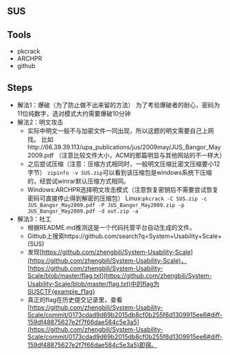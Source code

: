 ## SUS

## Tools
- pkcrack
- ARCHPR
- github

## Steps
- 解法1：爆破（为了防止做不出来留的方法）
为了考验爆破者的耐心，密码为11位纯数字，选对模式大约需要爆破10分钟
- 解法2：明文攻击
	- 实际中明文一般不与加密文件一同出现，所以这题的明文需要自己上网找。
	比如http://66.39.39.113/upa_publications/jus/2009may/JUS_Bangor_May2009.pdf
	（注意比较文件大小，ACM的那篇明显与其他网站的不一样大）
	- 之后尝试压缩（注意：压缩方式相同时，一般明文压缩比密文压缩要小12字节）
	`zipinfo -v SUS.zip`可以看到该压缩包是windows系统下压缩的，经尝试winrar默认压缩方式相同。
	- Windows:ARCHPR选择明文攻击模式（注意恢复密钥后不需要尝试恢复密码可直接停止得到解密的压缩包）
	Linux:`pkcrack -C SUS.zip -c JUS_Bangor_May2009.pdf -P JUS_Bangor_May2009.zip -p JUS_Bangor_May2009.pdf -d out.zip -a`
- 解法3：社工
	- 根据README.md推测这是一个代码托管平台自动生成的文件。
	- Github上搜索https://github.com/search?q=System+Usability+Scale+(SUS)
	- 发现[https://github.com/zhengbili/System-Usability-Scale](https://github.com/zhengbili/System-Usability-Scale)，[https://github.com/zhengbili/System-Usability-Scale/blob/master/flag.txt](https://github.com/zhengbili/System-Usability-Scale/blob/master/flag.txt)中的flag为SUSCTF{example_f1ag}
	- 真正的flag在历史提交记录里，查看[https://github.com/zhengbili/System-Usability-Scale/commit/0173cdad9d69b2015db8cf0b255f6d1309915ee6#diff-159df48875627e2f7f66dae584c5e3a5](https://github.com/zhengbili/System-Usability-Scale/commit/0173cdad9d69b2015db8cf0b255f6d1309915ee6#diff-159df48875627e2f7f66dae584c5e3a5)即得。